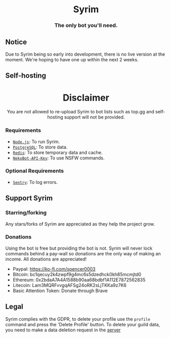 <div align="center">
    <h1>Syrim</h1>
    <h3>The only bot you'll need.</h3>
</div>

## Notice
Due to Syrim being so early into development, there is no live version at the moment. We're hoping to have one up within the next 2 weeks.

## Self-hosting
<div align="center">
    <h1>Disclaimer</h1>
    You are not allowed to re-upload Syrim to bot lists such as top.gg and self-hosting support will not be provided.
</div>

### Requirements
- [`Node.js`]: To run Syrim.
- [`PostgreSQL`]: To store data.
- [`Redis`]: To store temporary data and cache.
- [`NekoBot-API-Key`]: To use NSFW commands.

### Optional Requirements
- [`Sentry`]: To log errors.

## Support Syrim

### Starring/forking
Any stars/forks of Syrim are appreciated as they help the project grow. 

### Donations
Using the bot is free but providing the bot is not. Syrim will never lock commands behind a pay-wall so donations are the only way of making an income. All donations are appreciated!

- Paypal: https://ko-fi.com/spencer0003
- Bitcoin: bc1qecuy2k4zwpf9g4mc6s5dzedhck0kh85mcmjtd0
- Ethereum: 0x2bdaA7A4A1588b90aa68bdbf1A112E7872562835
- Litecoin: Lam3MQRFvvgqAFSg24oRK2sLjTKKa9z7K6
- Basic Attention Token: Donate through Brave

## Legal
Syrim complies with the GDPR, to delete your profile use the `profile` command and press the 'Delete Profile' button.
To delete your guild data, you need to make a data deletion request in the [server](https://discord.gg/support_server_coming_soon)

<!----------------- LINKS --------------->
[`nekobot-api-key`]: https://www.nekobot.xyz/
[`node.js`]: https://nodejs.org/en/download/current/
[`postgresql`]: https://www.postgresql.org/download/
[`redis`]: https://redis.io/download
[`sentry`]: https://sentry.io
